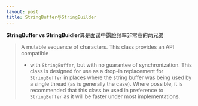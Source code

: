 ```yaml
---
layout: post
title: StringBuffer与StringBuilder
---
```


  **StringBuffer vs StringBuidler**算是面试中露脸频率非常高的两兄弟
>A mutable sequence of characters.  This class provides an API compatible
>* with <code>StringBuffer</code>, but with no guarantee of synchronization.
>This class is designed for use as a drop-in replacement for
><code>StringBuffer</code> in places where the string buffer was being
>used by a single thread (as is generally the case).   Where possible,
>it is recommended that this class be used in preference to
><code>StringBuffer</code> as it will be faster under most implementations.
